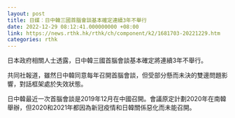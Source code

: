 ```yaml
---
layout: post
title: 日媒︰日中韓三國首腦會談基本確定連續3年不舉行
date: 2022-12-29 08:12:41.000000000 +08:00
link: https://news.rthk.hk/rthk/ch/component/k2/1681703-20221229.htm
categories: rthk
---
```


日本政府相關人士透露，日中韓三國首腦會談基本確定將連續3年不舉行。

共同社報道，雖然日中韓同意每年召開首腦會談，但受部分懸而未決的雙邊問題影響，對話框架處於失效狀態。

日中韓最近一次首腦會談是2019年12月在中國召開。會議原定計劃2020年在南韓舉辦，但2020和2021年都因為新冠疫情和日韓關係惡化而未能召開。
